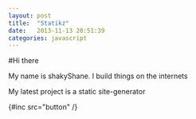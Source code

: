 ```yaml
---
layout: post
title:  "Statikz"
date:   2013-11-13 20:51:39
categories: javascript
---
```


#Hi there

My name is shakyShane. I build things on the internets

My latest project is a static site-generator

{#inc src="button" /}


